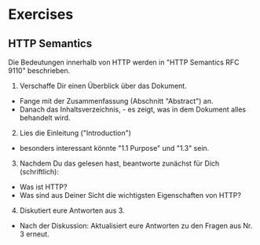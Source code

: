 # Exercises

## HTTP Semantics 

Die Bedeutungen innerhalb von HTTP werden in "HTTP Semantics RFC 9110" beschrieben.

1. Verschaffe Dir einen Überblick über das Dokument.
- Fange mit der Zusammenfassung (Abschnitt "Abstract") an.
- Danach das Inhaltsverzeichnis, - es zeigt, was in dem Dokument alles behandelt wird.

2. Lies die Einleitung ("Introduction")
- besonders interessant könnte "1.1 Purpose" und "1.3" sein.

3. Nachdem Du das gelesen hast, beantworte zunächst für Dich (schriftlich):
- Was ist HTTP?
- Was sind aus Deiner Sicht die wichtigsten Eigenschaften von HTTP?

4. Diskutiert eure Antworten aus 3.
- Nach der Diskussion: Aktualisiert eure Antworten zu den Fragen aus Nr. 3 erneut.
